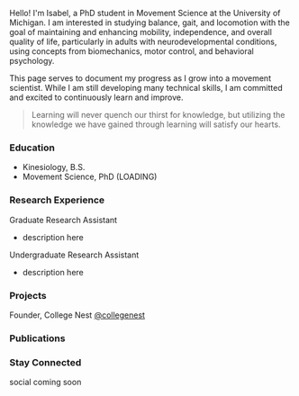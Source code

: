 Hello! I'm Isabel, a PhD student in Movement Science at the University of Michigan. I am interested in studying balance, gait, and locomotion with the goal of maintaining and enhancing mobility, independence, and overall quality of life, particularly in adults with neurodevelopmental conditions, using concepts from biomechanics, motor control, and behavioral psychology.

This page serves to document my progress as I grow into a movement scientist. While I am still developing many technical skills, I am committed and excited to continuously learn and improve.


> Learning will never quench our thirst for knowledge, but utilizing the knowledge we have gained through learning will satisfy our hearts. 

### Education
- Kinesiology, B.S. 
- Movement Science, PhD (LOADING)

### Research Experience
Graduate Research Assistant
- description here

Undergraduate Research Assistant
- description here

### Projects
Founder, College Nest
[@collegenest](https://www.instagram.com/college_nest/profilecard/?igsh=OHQ4cDNiMjEx-Z3lh)

### Publications

### Stay Connected
social coming soon
